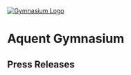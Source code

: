 [![Gymnasium Logo](http://gymnasium.github.io/assets/GYM-logo.svg)](http://thegymnasium.com)

# Aquent Gymnasium 
## Press Releases

